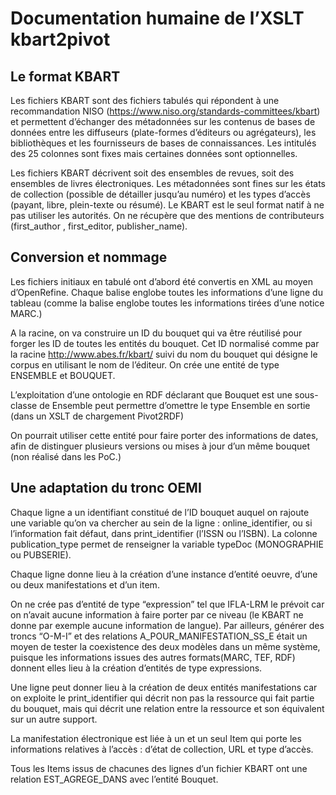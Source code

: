 
# Documentation humaine de l’XSLT kbart2pivot


## Le format KBART

Les fichiers KBART sont des fichiers tabulés qui répondent à une recommandation NISO (https://www.niso.org/standards-committees/kbart) et permettent d’échanger des métadonnées sur les contenus de bases de données entre les diffuseurs (plate-formes d’éditeurs ou agrégateurs), les bibliothèques et les fournisseurs de bases de connaissances. Les intitulés des 25 colonnes sont fixes mais certaines données sont optionnelles.

Les fichiers KBART décrivent soit des ensembles de revues, soit des ensembles de livres électroniques. Les métadonnées sont fines sur les états de collection (possible de détailler jusqu’au numéro) et les types d’accès (payant, libre, plein-texte ou résumé). Le KBART est le seul format natif à ne pas utiliser les autorités. On ne récupère que des mentions de contributeurs (first_author , first_editor, publisher_name).


## Conversion et nommage

Les fichiers initiaux en tabulé ont d’abord été convertis en XML au moyen d’OpenRefine. Chaque balise <ligne> englobe toutes les informations d’une ligne du tableau (comme la balise <wemi> englobe toutes les informations tirées d’une notice MARC.)

A la racine, on va construire un ID du bouquet qui va être réutilisé pour forger les ID de toutes les entités du bouquet. Cet ID normalisé comme par la racine http://www.abes.fr/kbart/ suivi du nom du bouquet qui désigne le corpus en utilisant le nom de l’éditeur. On crée une entité de type ENSEMBLE et BOUQUET.

L’exploitation d’une ontologie en RDF déclarant que Bouquet est une sous-classe de Ensemble peut permettre d’omettre le type Ensemble en sortie (dans un XSLT de chargement Pivot2RDF)

On pourrait utiliser cette entité pour faire porter des informations de dates, afin de distinguer plusieurs versions ou mises à jour d’un même bouquet (non réalisé dans les PoC.)


## Une adaptation du tronc OEMI

Chaque ligne a un identifiant constitué de l’ID bouquet auquel on rajoute une variable qu’on va chercher au sein de la ligne : online_identifier, ou si l’information fait défaut, dans print_identifier (l’ISSN ou l’ISBN). La colonne publication_type permet de renseigner la variable typeDoc (MONOGRAPHIE ou PUBSERIE).

Chaque ligne donne lieu à la création d’une instance d’entité oeuvre, d’une ou deux manifestations et d’un item.

On ne crée pas d’entité de type “expression” tel que IFLA-LRM le prévoit car on n’avait aucune information à faire porter par ce niveau (le KBART ne donne par exemple aucune information de langue). Par ailleurs, générer des troncs “O-M-I” et des relations A_POUR_MANIFESTATION_SS_E était un moyen de tester la coexistence des deux modèles dans un même système, puisque les informations issues des autres formats(MARC, TEF, RDF) donnent elles lieu à la création d’entités de type expressions.

Une ligne peut donner lieu à la création de deux entités manifestations car on exploite le print_identifier qui décrit non pas la ressource qui fait partie du bouquet, mais qui décrit une relation entre la ressource et son équivalent sur un autre support.

La manifestation électronique est liée à un et un seul Item qui porte les informations relatives à l’accès : d’état de collection, URL et type d’accès.

Tous les Items issus de chacunes des lignes d’un fichier KBART ont une relation EST_AGREGE_DANS avec l’entité Bouquet.
